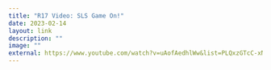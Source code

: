 ```yaml
---
title: "R17 Video: SLS Game On!"
date: 2023-02-14
layout: link
description: ""
image: ""
external: https://www.youtube.com/watch?v=uAofAedhlWw&list=PLQxzGTcC-xNUWDHiwCmHgBGMSnuKtoEiT
---
```


